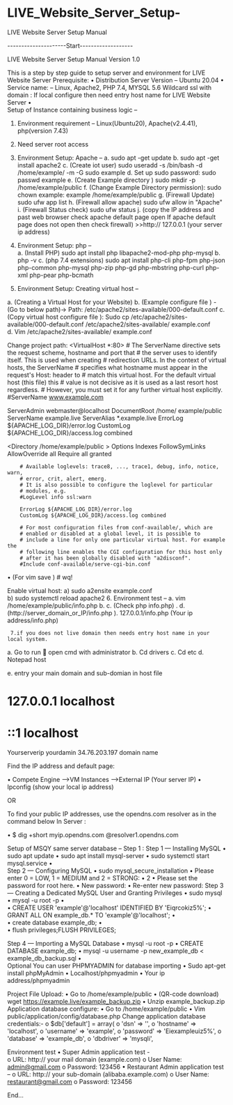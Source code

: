 # LIVE_Website_Server_Setup-
LIVE Website Server Setup Manual

---------------------Start-------------------

LIVE Website Server Setup Manual
Version 1.0

This is a step by step guide to setup server and environment for LIVE Website Server
Prerequisite:
•	Distribution Server Version – Ubuntu 20.04
•	Service name: –  Linux, Apache2, PHP 7.4, MYSQL 5.6
Wildcard ssl with domain : If local configure then need entry host name for LIVE Website Server
•	
Setup of Instance containing business logic –
1.	Environment requirement – Linux(Ubuntu20), Apache(v2.4.41), php(version 7.43)
2.	Need server root access
3.	Environment Setup: Apache –
a.	sudo apt -get update 
b.	sudo apt -get install apache2
c.	(Create iot user) sudo useradd -s /bin/bash -d /home/example/ -m -G sudo example
d.	Set up sudo password: sudo passwd example
e.	(Create Example directory ) sudo mkdir -p /home/example/public
f.	(Change Example Directory  permission):                                                                                        sudo chown example: example  /home/example/public
g.	(Firewall Update) sudo ufw app list
h.	(Firewall allow apache) sudo ufw allow in "Apache"
i.	(Firewall Status check) sudo ufw status
j.	(copy the IP address and past web browser check apache default page open If apache default page does not open then check firewall)  >>http:// 127.0.0.1 (your server ip address)
4.	Environment Setup: php  –  
a.	(Install PHP) sudo apt install php libapache2-mod-php php-mysql
b.	php -v
c.	(php 7.4 extensions) sudo apt install php-cli php-fpm php-json php-common php-mysql php-zip php-gd php-mbstring php-curl php-xml php-pear php-bcmath

5.	Environment Setup: Creating virtual host – 

a.	(Creating a Virtual Host for your Website)
b.	(Example configure file ) -(Go to below path)-> Path: /etc/apache2/sites-available/000-default.conf
c.	(Copy virtual host configure file ): Sudo cp /etc/apache2/sites-available/000-default.conf  /etc/apache2/sites-available/ example.conf  
d.	Vim /etc/apache2/sites-available/ example.conf 

Change project path:
<VirtualHost *:80>
        # The ServerName directive sets the request scheme, hostname and port that
        # the server uses to identify itself. This is used when creating
        # redirection URLs. In the context of virtual hosts, the ServerName
        # specifies what hostname must appear in the request's Host: header to
        # match this virtual host. For the default virtual host (this file) this
        # value is not decisive as it is used as a last resort host regardless.
        # However, you must set it for any further virtual host explicitly.
        #ServerName www.example.com

ServerAdmin webmaster@localhost
 DocumentRoot /home/ example/public
 ServerName  example.live
 ServerAlias *.example.live
 ErrorLog ${APACHE_LOG_DIR}/error.log
 CustomLog ${APACHE_LOG_DIR}/access.log combined

<Directory /home/example/public >
Options Indexes FollowSymLinks
   AllowOverride all
      Require all granted
   </Directory>

        # Available loglevels: trace8, ..., trace1, debug, info, notice, warn,
        # error, crit, alert, emerg.
        # It is also possible to configure the loglevel for particular
        # modules, e.g.
        #LogLevel info ssl:warn

        ErrorLog ${APACHE_LOG_DIR}/error.log
        CustomLog ${APACHE_LOG_DIR}/access.log combined

        # For most configuration files from conf-available/, which are
        # enabled or disabled at a global level, it is possible to
        # include a line for only one particular virtual host. For example the
        # following line enables the CGI configuration for this host only
        # after it has been globally disabled with "a2disconf".
        #Include conf-available/serve-cgi-bin.conf
</VirtualHost>

•	(For vim save ) # wq!

Enable virtual host:
a) sudo a2ensite example.conf  
b) sudo systemctl reload apache2
6.	Environment test –
a.	 vim /home/example/public/info.php
b.	<?php phpinfo(); ?>
c.	(Check php info.php) .
d.	(http://server_domain_or_IP/info.php ). 127.0.0.1/info.php (Your ip address/info.php)



     7.if you does not live domain then needs entry host name in your local system.

a.	Go to run  open cmd with administrator
b.	Cd drivers
c.	Cd etc
d.	Notepad host  



e.	entry your main domain and sub-domian in host file
#	127.0.0.1       localhost
#	::1             localhost
Yourserverip       yourdamin
34.76.203.197	   domain name


  
Find the IP address and default page:
 
•	Compete Engine -->VM Instances -->External IP (Your server IP)
•	Ipconfig (show your local ip address)

OR 

To find your public IP addresses, use the opendns.com resolver as in the command below In Server :

•	$ dig +short myip.opendns.com @resolver1.opendns.com

Setup of MSQY same server database –
Step 1 :
Step 1 — Installing MySQL
•	sudo apt update
•	sudo apt install mysql-server
•	sudo systemctl start mysql.service
•	
Step 2 — Configuring MySQL
•	sudo mysql_secure_installation
•	Please enter 0 = LOW, 1 = MEDIUM and 2 = STRONG:
•	 2
•	Please set the password for root here.
•	New password:
•	Re-enter new password:
Step 3 — Creating a Dedicated MySQL User and Granting Privileges
•	sudo mysql
•	mysql -u root -p
•	
•	CREATE USER 'example'@'localhost' IDENTIFIED BY 'Eiqrcokiz5%';
•	GRANT ALL ON example_db.* TO 'example'@'localhost';
•	
•	create database example_db;
•	
•	flush privileges;FLUSH PRIVILEGES;

Step 4 — Importing a MySQL Database
•	mysql -u root -p
•	CREATE DATABASE example_db;
•	mysql -u username -p new_example_db < example_db_backup.sql
•	
Optional You can user PHPMYADMIN for database importing
•	Sudo apt-get install phpMyAdmin
•	Localhost/phpmyadmin
•	Your ip address/phpmyadmin

Project File Upload:
•	Go to /home/example/public
•	(QR-code download) wget https://example.live/example_backup.zip
•	Unzip example_backup.zip
Application database configure:
•	Go to /home/example/public
•	Vim public/application/config/database.php
Change application database credentials:-
o	$db['default'] = array(
o	'dsn'   => '',
o	'hostname' => 'localhost',
o	'username' => 'example',
o	'password' => 'Eiexampleuiz5%',
o	'database' => 'example_db',
o	'dbdriver' => 'mysqli',



Environment test 
•	Super Admin application test -  
o	URL: http:// your mail domain (example.com)
o	User Name: admin@gmail.com
o	Password: 123456
•	Restaurant Admin application test –
o	URL: http:// your sub-domain (alibaba.example.com)
o	User Name: restaurant@gmail.com
o	Password: 123456





End…
